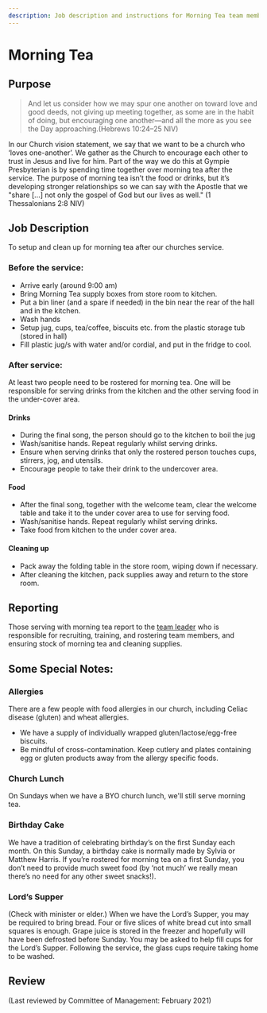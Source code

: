 ```yaml
---
description: Job description and instructions for Morning Tea team members
---
```


# Morning Tea

## Purpose

> And let us consider how we may spur one another on toward love and good deeds, not giving up meeting together, as some are in the habit of doing, but encouraging one another—and all the more as you see the Day approaching.(Hebrews 10:24–25 NIV)

In our Church vision statement, we say that we want to be a church who ‘loves one-another’. We gather as the Church to encourage each other to trust in Jesus and live for him. Part of the way we do this at Gympie Presbyterian is by spending time together over morning tea after the service. The purpose of morning tea isn’t the food or drinks, but it’s developing stronger relationships so we can say with the Apostle that we "share \[…] not only the gospel of God but our lives as well." (1 Thessalonians 2:8 NIV)

## Job Description

To setup and clean up for morning tea after our churches service.

### Before the service:

* Arrive early (around 9:00 am)
* Bring Morning Tea supply boxes from store room to kitchen.
* Put a bin liner (and a spare if needed) in the bin near the rear of the hall and in the kitchen.
* Wash hands
* Setup jug, cups, tea/coffee, biscuits etc. from the plastic storage tub (stored in hall)
* Fill plastic jug/s with water and/or cordial, and put in the fridge to cool.

### After service:

At least two people need to be rostered for morning tea. One will be responsible for serving drinks from the kitchen and the other serving food in the under-cover area.

#### Drinks

* During the final song, the person should go to the kitchen to boil the jug
* Wash/sanitise hands. Repeat regularly whilst serving drinks.
* Ensure when serving drinks that only the rostered person touches cups, stirrers, jog, and utensils.
* Encourage people to take their drink to the undercover area.

#### Food

* After the final song, together with the welcome team, clear the welcome table and take it to the under cover area to use for serving food.
* Wash/sanitise hands. Repeat regularly whilst serving drinks.
* Take food from kitchen to the under cover area.

#### Cleaning up

* Pack away the folding table in the store room, wiping down if necessary.
* After cleaning the kitchen, pack supplies away and return to the store room.

## Reporting

Those serving with morning tea report to the [team leader](../team-leaders/morning-tea.md) who is responsible for recruiting, training, and rostering team members, and ensuring stock of morning tea and cleaning supplies.

## Some Special Notes:

### Allergies

There are a few people with food allergies in our church, including Celiac disease (gluten) and wheat allergies.

* We have a supply of individually wrapped gluten/lactose/egg-free biscuits.&#x20;
* Be mindful of cross-contamination. Keep cutlery and plates containing egg or gluten products away from the allergy specific foods.

### Church Lunch

On Sundays when we have a BYO church lunch, we'll still serve morning tea.

### Birthday Cake

We have a tradition of celebrating birthday’s on the first Sunday each month. On this Sunday, a birthday cake is normally made by Sylvia or Matthew Harris. If you’re rostered for morning tea on a first Sunday, you don’t need to provide much sweet food (by ‘not much’ we really mean there’s no need for any other sweet snacks!).

### Lord’s Supper

(Check with minister or elder.) When we have the Lord’s Supper, you may be required to bring bread. Four or five slices of white bread cut into small squares is enough. Grape juice is stored in the freezer and hopefully will have been defrosted before Sunday. You may be asked to help fill cups for the Lord’s Supper. Following the service, the glass cups require taking home to be washed.

## Review

(Last reviewed by Committee of Management: February 2021)
